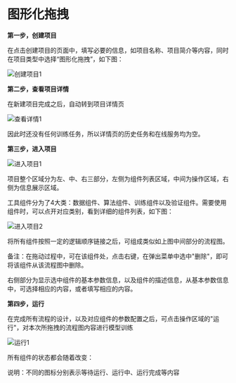 # 图形化拖拽

**第一步，创建项目**

在点击创建项目的页面中，填写必要的信息，如项目名称、项目简介等内容，同时在项目类型中选择“图形化拖拽”，如下图：

![创建项目1](../../../../image/AI-and-Machine-Learning/NeuFoundry/8.1.4/8.1.4.3/8.1.4.3.3/1.png "创建项目1")

**第二步，查看项目详情**

在新建项目完成之后，自动转到项目详情页

![查看详情1](../../../../image/AI-and-Machine-Learning/NeuFoundry/8.1.4/8.1.4.3/8.1.4.3.3/2.png "查看详情1")

因此时还没有任何训练任务，所以详情页的历史任务和在线服务均为空。

**第三步，进入项目**

![进入项目1](../../../../image/AI-and-Machine-Learning/NeuFoundry/8.1.4/8.1.4.3/8.1.4.3.3/3.png "进入项目1")

项目整个区域分为左、中、右三部分，左侧为组件列表区域，中间为操作区域，右侧为信息展示区域。

工具组件分为了4大类：数据组件、算法组件、训练组件以及验证组件。需要使用组件时，可以点开对应类别，看到详细的组件列表，如下图：

![进入项目2](../../../../image/AI-and-Machine-Learning/NeuFoundry/8.1.4/8.1.4.3/8.1.4.3.3/4.png"进入项目2")

将所有组件按照一定的逻辑顺序链接之后，可组成类似如上图中间部分的流程图。

备注：在拖动过程中，可在该组件处，点击右键，在弹出菜单中选中"删除"，即可将该组件从该流程图中删除。
  
右侧部分为显示选中组件的基本参数信息，以及组件的描述信息，从基本参数信息中，可选择相应的内容，或者填写相应的内容。

**第四步，运行**
  
在完成所有流程的设计，以及对应组件的参数配置之后，可点击操作区域的"运行"，对本次所拖拽的流程图内容进行模型训练

![运行1](../../../../image/AI-and-Machine-Learning/NeuFoundry/8.1.4/8.1.4.3/8.1.4.3.3/5.png "运行1")

所有组件的状态都会随着改变：



说明：不同的图标分别表示等待运行、运行中、运行完成等内容